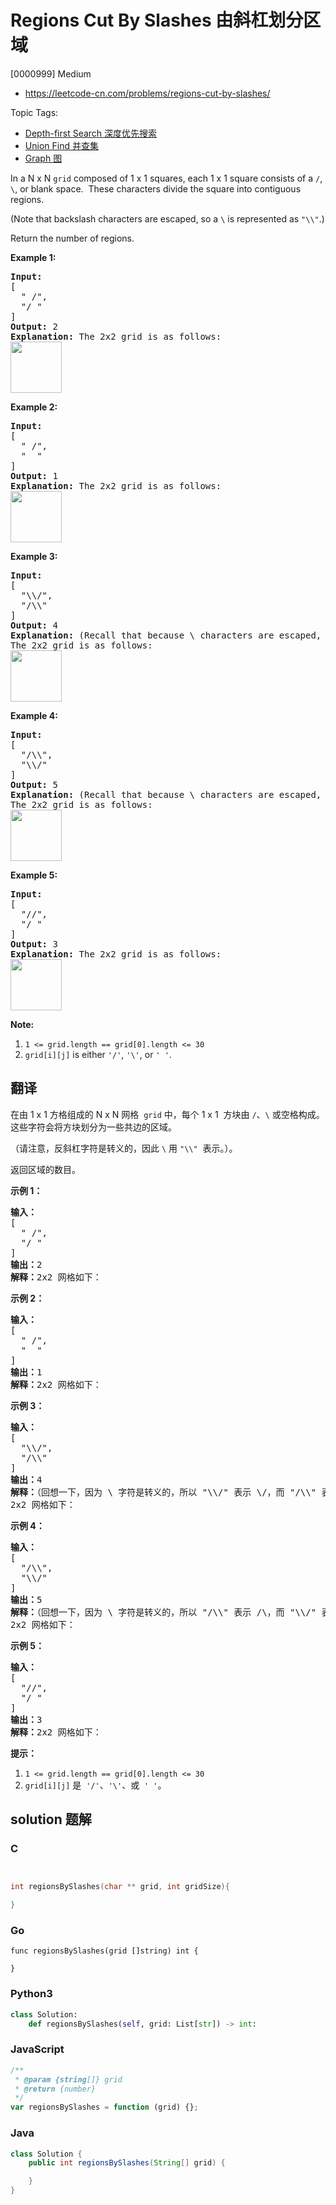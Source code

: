 # Regions Cut By Slashes 由斜杠划分区域

[0000999] Medium

- https://leetcode-cn.com/problems/regions-cut-by-slashes/

Topic Tags:

- [Depth-first Search 深度优先搜索](https://leetcode-cn.com/tag/depth-first-search/)
- [Union Find 并查集](https://leetcode-cn.com/tag/union-find/)
- [Graph 图](https://leetcode-cn.com/tag/graph/)

In a N x N `grid` composed of 1 x 1 squares, each 1 x 1 square consists of a `/`, `\`, or blank space.  These characters divide the square into contiguous regions.

(Note that backslash characters are escaped, so a `\` is represented as `"\\"`.)

Return the number of regions.

**Example 1:**

<pre><strong>Input:
</strong><span id="example-input-1-1">[
&nbsp; " /",
&nbsp; "/ "
]</span>
<strong>Output: </strong><span id="example-output-1">2</span>
<strong>Explanation: </strong>The 2x2 grid is as follows:
<img alt="" src="https://assets.leetcode.com/uploads/2018/12/15/1.png" style="width: 82px; height: 82px;">
</pre>

**Example 2:**

<pre><strong>Input:
</strong><span id="example-input-2-1">[
&nbsp; " /",
&nbsp; "  "
]</span>
<strong>Output: </strong><span id="example-output-2">1</span>
<strong>Explanation: </strong>The 2x2 grid is as follows:
<img alt="" src="https://assets.leetcode.com/uploads/2018/12/15/2.png" style="width: 82px; height: 82px;">
</pre>

**Example 3:**

<pre><strong>Input:
</strong><span id="example-input-3-1">[
&nbsp; "\\/",
&nbsp; "/\\"
]</span>
<strong>Output: </strong><span id="example-output-3">4</span>
<strong>Explanation: </strong>(Recall that because \ characters are escaped, "\\/" refers to \/, and "/\\" refers to /\.)
The 2x2 grid is as follows:
<img alt="" src="https://assets.leetcode.com/uploads/2018/12/15/3.png" style="width: 82px; height: 82px;">
</pre>

**Example 4:**

<pre><strong>Input:
</strong><span id="example-input-4-1">[
&nbsp; "/\\",
&nbsp; "\\/"
]</span>
<strong>Output: </strong><span id="example-output-4">5</span>
<strong>Explanation: </strong>(Recall that because \ characters are escaped, "/\\" refers to /\, and "\\/" refers to \/.)
The 2x2 grid is as follows:
<img alt="" src="https://assets.leetcode.com/uploads/2018/12/15/4.png" style="width: 82px; height: 82px;">
</pre>

**Example 5:**

<pre><strong>Input:
</strong><span id="example-input-5-1">[
&nbsp; "//",
&nbsp; "/ "
]</span>
<strong>Output: </strong><span id="example-output-5">3</span>
<strong>Explanation: </strong>The 2x2 grid is as follows:
<img alt="" src="https://assets.leetcode.com/uploads/2018/12/15/5.png" style="width: 82px; height: 82px;">
</pre>

**Note:**

1.  `1 <= grid.length == grid[0].length <= 30`
2.  `grid[i][j]` is either `'/'`, `'\'`, or `' '`.

## 翻译

在由 1 x 1 方格组成的 N x N 网格  `grid` 中，每个 1 x 1  方块由 `/`、`\` 或空格构成。这些字符会将方块划分为一些共边的区域。

（请注意，反斜杠字符是转义的，因此 `\` 用 `"\\"`  表示。）。

返回区域的数目。

**示例 1：**

<pre><strong>输入：
</strong>[
&nbsp; " /",
&nbsp; "/ "
]
<strong>输出：</strong>2
<strong>解释：</strong>2x2 网格如下：
<img alt="" src="https://assets.leetcode-cn.com/aliyun-lc-upload/uploads/2018/12/15/1.png"></pre>

**示例 2：**

<pre><strong>输入：
</strong>[
&nbsp; " /",
&nbsp; "  "
]
<strong>输出：</strong>1
<strong>解释：</strong>2x2 网格如下：
<img alt="" src="https://assets.leetcode-cn.com/aliyun-lc-upload/uploads/2018/12/15/2.png"></pre>

**示例 3：**

<pre><strong>输入：
</strong>[
&nbsp; "\\/",
&nbsp; "/\\"
]
<strong>输出：</strong>4
<strong>解释：</strong>（回想一下，因为 \ 字符是转义的，所以 "\\/" 表示 \/，而 "/\\" 表示 /\。）
2x2 网格如下：
<img alt="" src="https://assets.leetcode-cn.com/aliyun-lc-upload/uploads/2018/12/15/3.png"></pre>

**示例 4：**

<pre><strong>输入：
</strong>[
&nbsp; "/\\",
&nbsp; "\\/"
]
<strong>输出：</strong>5
<strong>解释：</strong>（回想一下，因为 \ 字符是转义的，所以 "/\\" 表示 /\，而 "\\/" 表示 \/。）
2x2 网格如下：
<img alt="" src="https://assets.leetcode-cn.com/aliyun-lc-upload/uploads/2018/12/15/4.png"></pre>

**示例 5：**

<pre><strong>输入：
</strong>[
&nbsp; "//",
&nbsp; "/ "
]
<strong>输出：</strong>3
<strong>解释：</strong>2x2 网格如下：
<img alt="" src="https://assets.leetcode-cn.com/aliyun-lc-upload/uploads/2018/12/15/5.png">
</pre>

**提示：**

1.  `1 <= grid.length == grid[0].length <= 30`
2.  `grid[i][j]` 是  `'/'`、`'\'`、或  `' '`。

## solution 题解

### C

```c


int regionsBySlashes(char ** grid, int gridSize){

}


```

### Go

```golang
func regionsBySlashes(grid []string) int {

}
```

### Python3

```python
class Solution:
    def regionsBySlashes(self, grid: List[str]) -> int:

```

### JavaScript

```javascript
/**
 * @param {string[]} grid
 * @return {number}
 */
var regionsBySlashes = function (grid) {};
```

### Java

```java
class Solution {
    public int regionsBySlashes(String[] grid) {

    }
}
```
